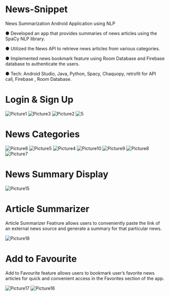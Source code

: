 # News-Snippet
News Summarization Android Application using NLP 

●	Developed an app that provides summaries of news articles using the SpaCy NLP library. 

●	Utilized the News API to retrieve news articles from various categories.

●	Implemented news bookmark feature using Room Database and Firebase database to authenticate the users.

●	Tech: Android Studio, Java, Python, Spacy, Chaquopy, retrofit for API call, Firebase , Room Database.

# Login & Sign Up

![Picture1](https://github.com/Parthib17/News-Snippet/assets/89259328/41c96188-04fc-4c69-83ae-228409ffd2ca)
![Picture3](https://github.com/Parthib17/News-Snippet/assets/89259328/fd4eb051-bea9-4dc4-a373-23c054ee11d1)
![Picture2](https://github.com/Parthib17/News-Snippet/assets/89259328/8f28b9de-585a-4952-ab96-3d1fcca60227)
![5](https://github.com/Parthib17/News-Snippet/assets/89259328/4121d96b-832c-4646-80c5-2062c927ee98)

# News Categories

![Picture6](https://github.com/Parthib17/News-Snippet/assets/89259328/2169f0e1-da40-417b-8411-3032045d4c5c)
![Picture5](https://github.com/Parthib17/News-Snippet/assets/89259328/4b69fb17-be5e-4557-a505-63c40b485c4a)
![Picture4](https://github.com/Parthib17/News-Snippet/assets/89259328/37bbeec5-2b5b-47af-97ee-83b61668c61d)
![Picture10](https://github.com/Parthib17/News-Snippet/assets/89259328/515f20ef-f2b2-4316-ac1c-8433024ecb8e)
![Picture9](https://github.com/Parthib17/News-Snippet/assets/89259328/c5827629-f4b3-4fc4-a746-872b4ea0860a)
![Picture8](https://github.com/Parthib17/News-Snippet/assets/89259328/3fbb3179-952e-4baf-9cd1-742f05f666d1)
![Picture7](https://github.com/Parthib17/News-Snippet/assets/89259328/557299db-5271-47ae-b55b-9517dda378cb)

# News Summary Display
![Picture15](https://github.com/Parthib17/News-Snippet/assets/89259328/5fc7de07-aee7-4c73-bb9e-8de5cbf5ff8d)

# Article Summarizer 
Article Summarizer Featrure allows users to conveniently paste the link of an external news source and generate a summary for that particular news.

![Picture18](https://github.com/Parthib17/News-Snippet/assets/89259328/745a830d-8451-4a60-8985-cfe5964eed01)

# Add to Favourite
Add to Favourite feature allows users to bookmark user’s favorite news articles for quick and convenient access in the Favorites section of the app.

![Picture17](https://github.com/Parthib17/News-Snippet/assets/89259328/7d7dac07-2cba-4691-9fb8-85a9a8348201)
![Picture16](https://github.com/Parthib17/News-Snippet/assets/89259328/3e2a19fc-7371-4241-8d55-901a9dde0eba)


